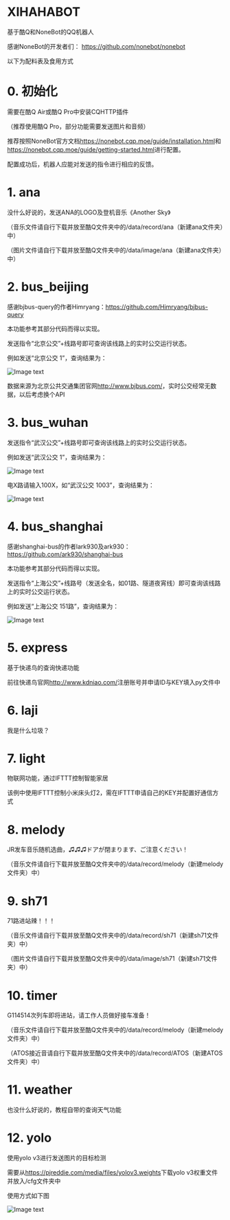 # XIHAHABOT

基于酷Q和NoneBot的QQ机器人

感谢NoneBot的开发者们：
https://github.com/nonebot/nonebot

以下为配料表及食用方式

# 0. 初始化

需要在酷Q Air或酷Q Pro中安装CQHTTP插件

（推荐使用酷Q Pro，部分功能需要发送图片和音频）

推荐按照NoneBot官方文档<https://nonebot.cqp.moe/guide/installation.html>和<https://nonebot.cqp.moe/guide/getting-started.html>进行配置。

配置成功后，机器人应能对发送的指令进行相应的反馈。

# 1. ana

没什么好说的，发送ANA的LOGO及登机音乐《Another Sky》

（音乐文件请自行下载并放至酷Q文件夹中的/data/record/ana（新建ana文件夹）中）

（图片文件请自行下载并放至酷Q文件夹中的/data/image/ana（新建ana文件夹）中）

# 2. bus_beijing

感谢bjbus-query的作者Himryang：<https://github.com/Himryang/bjbus-query>

本功能参考其部分代码而得以实现。

发送指令“北京公交”+线路号即可查询该线路上的实时公交运行状态。

例如发送“北京公交 1”，查询结果为：

![Image text](https://github.com/xihahaha/XIHAHABOT/blob/master/images/1.png)

数据来源为北京公共交通集团官网<http://www.bjbus.com/>，实时公交经常无数据，以后考虑换个API

# 3. bus_wuhan

发送指令“武汉公交”+线路号即可查询该线路上的实时公交运行状态。

例如发送“武汉公交 1”，查询结果为：

![Image text](https://github.com/xihahaha/XIHAHABOT/blob/master/images/2.png)

电X路请输入100X，如“武汉公交 1003”，查询结果为：

![Image text](https://github.com/xihahaha/XIHAHABOT/blob/master/images/3.png)

# 4. bus_shanghai

感谢shanghai-bus的作者lark930及ark930：<https://github.com/ark930/shanghai-bus>

本功能参考其部分代码而得以实现。

发送指令“上海公交”+线路号（发送全名，如01路、隧道夜宵线）即可查询该线路上的实时公交运行状态。

例如发送“上海公交 151路”，查询结果为：

![Image text](https://github.com/xihahaha/XIHAHABOT/blob/master/images/4.png)

# 5. express

基于快递鸟的查询快递功能

前往快递鸟官网<http://www.kdniao.com/>注册账号并申请ID与KEY填入py文件中

# 6. laji

我是什么垃圾？

# 7. light

物联网功能，通过IFTTT控制智能家居

该例中使用IFTTT控制小米床头灯2，需在IFTTT申请自己的KEY并配置好通信方式

# 8. melody

JR发车音乐随机选曲，♫♫♫ドアが閉まります、ご注意ください！

（音乐文件请自行下载并放至酷Q文件夹中的/data/record/melody（新建melody文件夹）中）

# 9. sh71

71路进站辣！！！

（音乐文件请自行下载并放至酷Q文件夹中的/data/record/sh71（新建sh71文件夹）中）

（图片文件请自行下载并放至酷Q文件夹中的/data/image/sh71（新建sh71文件夹）中）

# 10. timer

G114514次列车即将进站，请工作人员做好接车准备！

（音乐文件请自行下载并放至酷Q文件夹中的/data/record/melody（新建melody文件夹）中）

（ATOS接近音请自行下载并放至酷Q文件夹中的/data/record/ATOS（新建ATOS文件夹）中）

# 11. weather

也没什么好说的，教程自带的查询天气功能

# 12. yolo

使用yolo v3进行发送图片的目标检测

需要从<https://pjreddie.com/media/files/yolov3.weights>下载yolo v3权重文件并放入/cfg文件夹中

使用方式如下图

![Image text](https://github.com/xihahaha/XIHAHABOT/blob/master/images/5.png)

